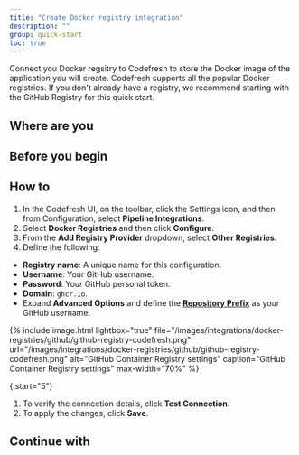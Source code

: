 ```yaml
---
title: "Create Docker registry integration"
description: ""
group: quick-start
toc: true
---
```


Connect you Docker regsitry to Codefresh to store the Docker image of the application you will create.
Codefresh supports all the popular Docker registries. 
If you don't already have a registry, we recommend starting with the GitHub Registry for this quick start. 

## Where are you

## Before you begin

## How to

1. In the Codefresh UI, on the toolbar, click the Settings icon, and then from Configuration, select **Pipeline Integrations**.
1. Select **Docker Registries** and then click **Configure**.
1. From the **Add Registry Provider** dropdown, select **Other Registries**.
1. Define the following:  
  * **Registry name**: A unique name for this configuration.
  * **Username**: Your GitHub username.
  * **Password**: Your GitHub personal token.
  * **Domain**: `ghcr.io`.
  * Expand **Advanced Options** and define the [**Repository Prefix**]({{site.baseurl}}/docs/integrations/docker-registries/#using-an-optional-repository-prefix) as your GitHub username.

{% include image.html 
	lightbox="true" 
	file="/images/integrations/docker-registries/github/github-registry-codefresh.png" 
	url="/images/integrations/docker-registries/github/github-registry-codefresh.png" 
	alt="GitHub Container Registry settings"
	caption="GitHub Container Registry settings" 
	max-width="70%" 
%}

{:start="5"}
1. To verify the connection details, click **Test Connection**.
1. To apply the changes, click **Save**.

## Continue with 
